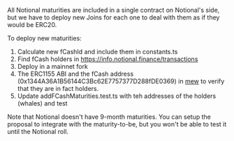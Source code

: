 All Notional maturities are included in a single contract on Notional's side, but we have to deploy new Joins for each one to deal with them as if they would be ERC20.

To deploy new maturities:

1. Calculate new fCashId and include them in constants.ts
2. Find fCash holders in https://info.notional.finance/transactions
3. Deploy in a mainnet fork
4. The ERC1155 ABI and the fCash address (0x1344A36A1B56144C3Bc62E7757377D288fDE0369) in [mew](https://www.myetherwallet.com/wallet/interact) to verify that they are in fact holders.
5. Update addFCashMaturities.test.ts with teh addresses of the holders (whales) and test

Note that Notional doesn't have 9-month maturities. You can setup the proposal to integrate with the maturity-to-be, but you won't be able to test it until the Notional roll.
